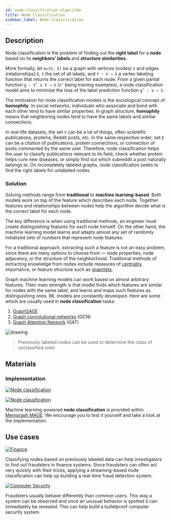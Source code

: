 ```yaml
---
id: node-classification-algorithm
title: Node Classification
sidebar_label: Node Classification
---
```


## Description
Node classification is the problem of finding out the **right label** for a **node** based on its **neighbors’ labels** and **structure similarities**.

More formally, let `G=(V, E)` be a graph with vertices (nodes) `V` and edges (relationships) `E`, `S` the set of all labels, and `f : V → S` a vertex labeling function that returns the correct label for each node. 
From a given partial function `g : V’ ⊆ V → S` (`V’` being training examples), 
a node classification model aims to minimize the loss of the label prediction function `g’ : V → S`.

The motivation for node classification models is the sociological concept of **homophily**. In social networks, individuals who associate and 
bond with each other tend to have similar properties. In graph structure, **homophily** means that neighboring nodes 
tend to have the same labels and similar connections.  

In real-life datasets, the set `V` can be a lot of things, often scientific publications, proteins, Reddit posts, etc. In the same respective order, 
set `E` can be a citation of publications, protein connections, or connection of posts commented by the same user. Therefore, node classification helps the user to classify publications 
relevant to its field, check whether protein helps cure new diseases, or simply find out which subreddit a post naturally belongs to. 
On incompletely labeled graphs, node classification seeks to find the right labels for unlabeled nodes.

### Solution 
Solving methods range from **traditional** to **machine learning-based**. Both models work on top of the feature which describes each node. Together features and relationships between
nodes help the algorithm decide what is the correct label for each node.

The key difference is when using traditional methods, an engineer must create distinguishing features for each node himself.
On the other hand, the machine learning model learns and adapts almost any set of randomly initialized sets of numbers that represent node features.

For a traditional approach, extracting such a feature is not an easy problem, since there are many options to choose from — node properties, node adjacency, or the structure of the neighborhood.
Traditional methods of extracting knowledge from nodes include measures of [centrality](https://en.wikipedia.org/wiki/Centrality), importance, or feature structure such as [graphlets](https://en.wikipedia.org/wiki/Graphlets).

Graph machine learning models can work based on almost arbitrary features. Their main strength is that model finds which features are similar for nodes with the same label, and 
learns and maps such features as distinguishing ones. ML models are constantly developed. Here are some which are usually used in **node classification** tasks:
1. [GraphSAGE](http://snap.stanford.edu/graphsage/)
2. [Graph convolutional networks](https://towardsdatascience.com/understanding-graph-convolutional-networks-for-node-classification-a2bfdb7aba7b) (GCN)
3. [Graph Attention Network](https://arxiv.org/abs/1710.10903) (GAT)

<img src="https://i.imgur.com/hbWDz7q.png" alt="drawing"/>

> Previously labeled nodes can be used to determine the class of unclassified ones

## Materials

### Implementation

[![Node classification](https://img.shields.io/badge/Node_classification-Implementation-FB6E00?logo=github&style=for-the-badge)](https://github.com/memgraph/mage/blob/main/python/node_classification.py)

[![Node classification](https://img.shields.io/badge/Node_classification-Documentation-FCC624?style=for-the-badge&logo=python&logoColor=white)](/mage/query-modules/python/node-classification-with-gnn)

Machine learning-powered **node classification** is provided within [Memgraph MAGE](https://github.com/memgraph/mage). We encourage you to test it yourself and take a look at the implementation.

## Use cases

[![Finance](https://img.shields.io/badge/Finance-Application-8A477F?style=for-the-badge)](/use-cases/finance.md)

Classifying nodes based on previously labeled data can help investigators to find out fraudsters in finance systems. Since fraudsters can often act very quickly with their tricks, applying a streaming-based node classification can help up building a real-time fraud detection system.

[![Computer Security](https://img.shields.io/badge/Computer_Security-Application-8A477F?style=for-the-badge)](/use-cases/computer-security.md)

Fraudsters usually behave differently than common users. This way a system can be observed and once an unusual behavior is spotted it can immediately be revealed. This can help build a bulletproof computer security system.
